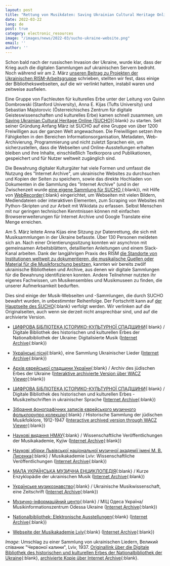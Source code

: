 ```yaml
---
layout: post
title: "Rettung von Musikdaten: Saving Ukrainian Cultural Heritage Online (SUCHO)"
date: 2022-03-22
lang: de
post: true
category: electronic_resources
image: "/images/news/2022-03/sucho-ukraine-website.png"
email: ''
author: ''
---
```


Schon bald nach der russischen Invasion der Ukraine, wurde klar, dass der Krieg auch die digitalen Sammlungen auf ukrainischen Servern bedroht. Noch während wir am 2. März [unseren Beitrag zu Projekten der Ukrainischen RISM-Arbeitsgruppe](/in_the_news/2022/03/02/embedded-in-a-worldwide-network-projects-of-the-ukrainian-rism-working-group.html) schrieben, stellten wir fest, dass einige der Bibliothekswebseiten, auf die wir verlinkt hatten, instabil waren und zeitweise ausfielen.  

Eine Gruppe von Fachleuten für kulturelles Erbe unter der Leitung von Quinn Dombrowski (Stanford University), Anna E. Kijas (Tufts University) und Sebastian Majstorovic (Österreichisches Zentrum für digitale Geisteswissenschaften und kulturelles Erbe) kamen schnell zusammen, um [Saving Ukrainian Cultural Heritage Online (SUCHO)](https://www.sucho.org/){:blank} zu starten.  Seit seiner Gründung Anfang März ist SUCHO auf eine Gruppe von über 1200 Freiwilligen aus der ganzen Welt angewachsen. Die Freiwilligen setzen ihre Fähigkeiten in den Bereichen Informationsorganisation, Metadaten, Web-Archivierung, Programmierung und nicht zuletzt Sprachen ein, um sicherzustellen, dass die Webseiten und Online-Ausstellungen erhalten bleiben und ihre Inhalte, einschließlich Textkorpora und Publikationen, gespeichert und für Nutzer weltweit zugänglich sind.  

Die Bewahrung digitaler Kulturgüter hat viele Formen und umfasst die Nutzung des "Internet Archive", um ukrainische Websites zu durchsuchen und Kopien der Seiten zu speichern, sowie das direkte Hochladen von Dokumenten in die Sammlung des "Internet Archive" (und in der Zwischenzeit wurde [eine eigene Sammlung für SUCHO ](https://archive.org/details/sucho){:blank}), mit Hilfe von [WebRecorder](https://webrecorder.net/){:blank} eingerichtet, um Webseiten mit vielen Bildern, Mediendateien oder interaktiven Elementen, zum Scraping von Websites mit Python-Skripten und zur Arbeit mit Wikidata zu erfassen. Selbst Menschen mit nur geringen technischen Kenntnissen können mit einfachen Browsererweiterungen für Internet Archive und Google Translate eine Menge erreichen.  

Am 5. März leitete Anna Kijas eine Sitzung zur Datenrettung, die sich mit Musiksammlungen in der Ukraine befasste. Über 130 Personen meldeten sich an. Nach einer Orientierungssitzung konnten wir asynchron mit gemeinsamen Arbeitsblättern, detaillierten Anleitungen und einem Slack-Kanal arbeiten. Dank der langjährigen Praxis des RISM [die Standorte von Institutionen weltweit zu dokumentieren, die musikalische Quellen oder Material für die Musikforschung besitzen](/community/sigla.html),  kannten wir bereits zwölf ukrainische Bibliotheken und Archive, aus denen wir digitale Sammlungen für die Bewahrung identifizieren konnten. Andere Teilnehmer nutzten ihr eigenes Fachwissen, um Musikensembles und Musikmuseen zu finden, die unserer Aufmerksamkeit bedurften.   

Dies sind einige der Musik-Webseiten und -Sammlungen, die durch SUCHO bewahrt wurden, in unbestimmter Reihenfolge. Der Fortschritt kann auf [der Hauptseite des SUCHO](https://www.sucho.org/){:blank} verfolgt werden. Wir verlinken auf die Originalseiten, auch wenn sie derzeit nicht ansprechbar sind, und auf die archivierte Version.

- [ЦИФРОВА БІБЛІОТЕКА ІСТОРИКО-КУЛЬТУРНОЇ СПАДЩИНИ](http://irbis-nbuv.gov.ua/cgi-bin/irbis_ir/cgiirbis_64.exe?S21CNR=20&S21REF=10&S21STN=1&C21COM=S&I21DBN=ELIB&P21DBN=ELIB&S21All=%3C.%3ETPD=05%3C.%3E&S21FMT=preitem&S21SRW=dz&S21SRD=UP){:blank} / Digitale Bibliothek des historischen und kulturellen Erbes der Nationalbibliothek der Ukraine: Digitalisierte Musik ([Internet Archive](https://web.archive.org/web/20220318005342/http://irbis-nbuv.gov.ua/cgi-bin/irbis_ir/cgiirbis_64.exe?S21CNR=20&S21REF=10&S21STN=1&C21COM=S&I21DBN=ELIB&P21DBN=ELIB&S21All=%3C.%3ETPD=05%3C.%3E&S21FMT=preitem&S21SRW=dz&S21SRD=UP){:blank})  

- [Українські пісні](https://www.pisni.org.ua){:blank}, eine Sammlung Ukrainischer Lieder ([Internet Archive](https://web.archive.org/web/20220316184127/https://www.pisni.org.ua/){:blank})  

- [Архів єврейської спадщини України](https://judaicacenter.kiev.ua/archive/){:blank} / Archiv des jüdischen Erbes der Ukraine ([Interaktive archivierte Version über WACZ Viewer](https://replayweb.page/?source=https://files.sucho.org/archives/judaicacenter-kiev-ua.wacz#view=pages&url=https://judaicacenter.kiev.ua/archive/){:blank})  

- [ЦИФРОВА БІБЛІОТЕКА ІСТОРИКО-КУЛЬТУРНОЇ СПАДЩИНИ](http://irbis-nbuv.gov.ua/cgi-bin/irbis_ir/cgiirbis_64.exe?S21CNR=&S21STN=1&S21REF=2&C21COM=S&I21DBN=NAV&P21DBN=ELIB&S21All=%3C.%3EID=col0001497%3C.%3E&S21FMT=online_col&S21COLORTERMS=0){:blank} / Digitale Bibliothek des historischen und kulturellen Erbes - Musikzeitschriften in ukrainischer Sprache ([Internet Archive](https://web.archive.org/web/20220122003243/http://irbis-nbuv.gov.ua/cgi-bin/irbis_ir/cgiirbis_64.exe?S21CNR=&S21STN=1&S21REF=2&C21COM=S&I21DBN=NAV&P21DBN=ELIB&S21All=%3C.%3EID=col0001497%3C.%3E&S21FMT=online_col&S21COLORTERMS=0){:blank})

- [Зібрання фонографічних записів єврейського музичного фольклорупро колекцію](https://audio.ipri.kiev.ua/){:blank} / Historische Sammlung der jüdischen Musikfolklore, 1912-1947 ([Interactive archived version through WACZ Viewer](https://replayweb.page/?source=https%3A%2F%2Ffiles.sucho.org%2Farchives%2Faudio-ipri-kiev-ua.wacz){:blank})

- [Наукові видання НМАУ](https://knmau.com.ua/nauka/naukovi-vidannya-nmau/){:blank} / Wissenschaftliche Veröffentlichungen der Musikakademie, Kyjiw ([Internet Archive](https://web.archive.org/web/20220305151119/https://knmau.com.ua/nauka/naukovi-vidannya-nmau/){:blank})  

- [Наукові збірки Львівської національної музичної академії імені М. В. Лисенка](https://lnma.edu.ua/nauka/naukovi-fahovi-vydannya){:blank} / Musikakademie Lviv: Wissenschaftliche Veröffentlichungen ([Internet Archive](https://web.archive.org/web/20220226161938/https://lnma.edu.ua/nauka/naukovi-fahovi-vydannya/){:blank})

- [МАЛА УКРАЇНСЬКА МУЗИЧНА ЕНЦИКЛОПЕДІЯ](http://diasporiana.org.ua/wp-content/uploads/books/2176/file.pdf){:blank} / Kurze Enzyklopädie der ukrainischen Musik ([Internet Archive](https://web.archive.org/web/20190809061656/http://diasporiana.org.ua/wp-content/uploads/books/2176/file.pdf){:blank})                      	

- [Українське музикознавство](http://musicology.com.ua/){:blank} / Ukrainische Musikwissenschaft, eine Zeitschrift ([Internet Archive](https://web.archive.org/web/20220307092831/http://musicology.com.ua/){:blank})

- [Музично-інформаційний центр](http://anm.odessa.ua/mic/mic-main.html){:blank} / МІЦ Одеса Україна/ Musikinformationszentrum Odessa Ukraine ([Internet Archive](https://web.archive.org/web/20210414173217/http://www.anm.odessa.ua/mic/u-mic-cbase.html){:blank})

- [Nationalbibliothek: Elektronische Ausstellungen](http://www.nbuv.gov.ua/exhibitions?field_depart_tid=33){:blank} ([Internet Archive](https://web.archive.org/web/20220318110731/http://www.nbuv.gov.ua/exhibitions?field_depart_tid=33){:blank})

- [Webseite der Musikakademie Lviv](https://lnma.edu.ua/){:blank} ([Internet Archive](https://web.archive.org/web/20220226162231/https://lnma.edu.ua/){:blank})

_Image_: Umschlag zu einer Sammlung von ukrainischen Liedern, Великий співаник "Червоної калини", Lviv, 1937.  [Originallink über die Digitale Bibliothek des historischen und kulturellen Erbes der Nationalbibliothek der Ukraine](http://irbis-nbuv.gov.ua/dlib/item/0002218){:blank}, [archivierte Kopie über Internet Archive](https://archive.org/details/sucho-id-00004892/00004892_01/mode/2up){:blank}.
